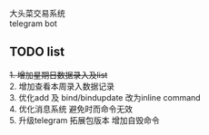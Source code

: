 大头菜交易系统  
telegram bot

## TODO list

~~1. 增加星期日数据录入及list~~  
2. 增加查看本周录入数据记录  
3. 优化add 及 bind/bindupdate 改为inline command  
4. 优化消息系统 避免时而命令无效  
5. 升级telegram 拓展包版本 增加自毁命令  